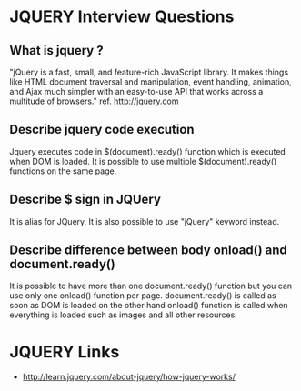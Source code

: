 # JQUERY Interview Questions

## What is jquery ? 

"jQuery is a fast, small, and feature-rich JavaScript library. It makes things like HTML document traversal and manipulation, event handling, animation, and Ajax much simpler with an easy-to-use API that works across a multitude of browsers." ref. http://jquery.com

## Describe jquery code execution

Jquery executes code in $(document).ready() function which is executed when DOM is loaded.
It is possible to use multiple $(document).ready() functions on the same page.

## Describe $ sign in JQUery

It is alias for JQuery. It is also possible to use "jQuery" keyword instead.

## Describe difference between body onload() and document.ready() 

It is possible to have more than one document.ready() function but you can use only one onload() function per page.
document.ready() is called as soon as DOM is loaded on the other hand onload() function is called when everything is loaded such as images and all other resources.

# JQUERY Links

- http://learn.jquery.com/about-jquery/how-jquery-works/